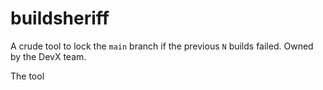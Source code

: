 # buildsheriff

A crude tool to lock the `main` branch if the previous `N` builds failed.
Owned by the DevX team.

The tool

